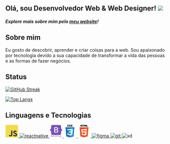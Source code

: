 ## Olá, sou Desenvolvedor Web & Web Designer! <img src="https://raw.githubusercontent.com/MartinHeinz/MartinHeinz/master/wave.gif" height="23">

<h4><i>Explore mais sobre mim pelo <a href="https://carlosrenan.com/">meu website</a>!</i></h4>

## Sobre mim
Eu gosto de descobrir, aprender e criar coisas para a web. Sou apaixonado por tecnologia devido a sua capacidade de transformar a vida das pessoas e as formas de fazer negócios.

## Status
    
[![GitHub Streak](http://github-readme-streak-stats.herokuapp.com?user=1CarlosRenan&theme=nightowl&hide_border=true&date_format=j%20M%5B%20Y%5D&background=0D1117)](https://git.io/streak-stats)

    
[![Top Langs](https://github-readme-stats.vercel.app/api/top-langs/?username=1CarlosRenan&langs_count=8&theme=nightowl&hide_border=true&bg_color=0D1117)](https://github.com/1CarlosRenan/github-readme-stats)

</span>

## Linguagens e Tecnologias
<p align="left"> 
<a href="https://developer.mozilla.org/en-US/docs/Web/JavaScript" target="_blank" rel="noreferrer"> 
    <img src="https://raw.githubusercontent.com/devicons/devicon/master/icons/javascript/javascript-original.svg" alt="javascript" width="40" height="40"/> 
  </a> 
  <a href="https://reactnative.dev/" target="_blank" rel="noreferrer"> 
    <img src="https://reactnative.dev/img/header_logo.svg" alt="reactnative" width="40" height="40"/> 
  </a> 
  <a href="https://getbootstrap.com" target="_blank" rel="noreferrer"> 
  <img src="https://raw.githubusercontent.com/devicons/devicon/master/icons/bootstrap/bootstrap-plain-wordmark.svg" alt="bootstrap" width="40" height="40"/> 
  </a> 
  <a href="https://www.w3schools.com/css/" target="_blank" rel="noreferrer"> 
    <img src="https://raw.githubusercontent.com/devicons/devicon/master/icons/css3/css3-original-wordmark.svg" alt="css3" width="40" height="40"/> 
  </a>
  <a href="https://www.w3.org/html/" target="_blank" rel="noreferrer"> 
    <img src="https://raw.githubusercontent.com/devicons/devicon/master/icons/html5/html5-original-wordmark.svg" alt="html5" width="40" height="40"/> 
  </a>
  <a href="https://www.figma.com/" target="_blank" rel="noreferrer"> 
    <img src="https://www.vectorlogo.zone/logos/figma/figma-icon.svg" alt="figma" width="40" height="40"/> 
  </a> 
  <a href="https://git-scm.com/" target="_blank" rel="noreferrer"> 
    <img src="https://www.vectorlogo.zone/logos/git-scm/git-scm-icon.svg" alt="git" width="40" height="40"/> 
  </a> 
    <img src="https://cdn.worldvectorlogo.com/logos/adobe-xd.svg" alt="xd" width="40" height="40"/> 
</p>
